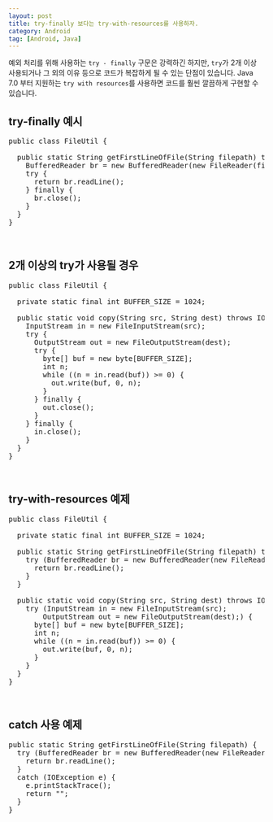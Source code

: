 ```yaml
---
layout: post
title: try-finally 보다는 try-with-resources를 사용하자.
category: Android
tag: [Android, Java]
---
```


예외 처리를 위해 사용하는 `try - finally` 구문은 강력하긴 하지만, `try`가 2개 이상 사용되거나 그 외의 이유 등으로
코드가 복잡하게 될 수 있는 단점이 있습니다. 
Java 7.0 부터 지원하는 `try with resources`를 사용하면 코드를 훨씬 깔끔하게 구현할 수 있습니다.

## try-finally 예시

<pre class="prettyprint">
public class FileUtil {

  public static String getFirstLineOfFile(String filepath) throws IOException {
    BufferedReader br = new BufferedReader(new FileReader(filepath));
    try {
      return br.readLine();
    } finally {
      br.close();
    }
  }
}
</pre>

<br>

## 2개 이상의 try가 사용될 경우

<pre class="prettyprint">
public class FileUtil {

  private static final int BUFFER_SIZE = 1024;

  public static void copy(String src, String dest) throws IOException {
    InputStream in = new FileInputStream(src);
    try {
      OutputStream out = new FileOutputStream(dest);
      try {
        byte[] buf = new byte[BUFFER_SIZE];
        int n;
        while ((n = in.read(buf)) >= 0) {
          out.write(buf, 0, n);
        }
      } finally {
        out.close();
      }
    } finally {
      in.close();
    }
  }
}
</pre>

<br>

## try-with-resources 예제

<pre class="prettyprint">
public class FileUtil {

  private static final int BUFFER_SIZE = 1024;

  public static String getFirstLineOfFile(String filepath) throws IOException {
    try (BufferedReader br = new BufferedReader(new FileReader(filepath))) {
      return br.readLine();
    }
  }

  public static void copy(String src, String dest) throws IOException {
    try (InputStream in = new FileInputStream(src);
        OutputStream out = new FileOutputStream(dest);) {
      byte[] buf = new byte[BUFFER_SIZE];
      int n;
      while ((n = in.read(buf)) >= 0) {
        out.write(buf, 0, n);
      }
    }
  }
}
</pre>

<br>

## catch 사용 예제

<pre class="prettyprint">
public static String getFirstLineOfFile(String filepath) {
  try (BufferedReader br = new BufferedReader(new FileReader(filepath))) {
    return br.readLine();
  }
  catch (IOException e) {
    e.printStackTrace();
    return "";
  }
}
</pre>